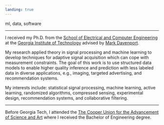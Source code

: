 ```yaml
---
landing: true
---
```


ml, data, software

---

I received my Ph.D. from the [School of Electrical and Computer
Engineering][1] at the [Georgia Institute of Technology][2] advised by
[Mark Davenport][3].

My research applied theory in signal processing and machine learning to
develop techniques for adaptive signal acquisition which can cope with
measurement constraints. The goal of this work is to use structured data
models to enable higher quality inference and prediction with less labeled
data in diverse applications, e.g., imaging, targeted advertising, and
recommendation systems. 

My interests include: statistical signal processing, machine learning, active learning,
randomized algorithms, compressed sensing, experimental design,
recommendation systems, and collaborative filtering.

---

Before Georgia Tech, I attended the
[The Cooper Union for the Advancement of Science and Art][4]
where I received the Bachelor of Engineering degree.

[1]: https://ece.gatech.edu
[2]: https://www.gatech.edu
[3]: https://mdav.ece.gatech.edu
[4]: https://cooper.edu
